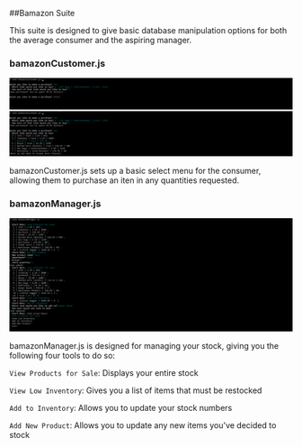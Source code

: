 ##Bamazon Suite 

This suite is designed to give basic database manipulation options for both the average consumer and the aspiring manager.

### bamazonCustomer.js
![](images/img3.png)
![Welcome to customer service made easy!](images/img2.png)

bamazonCustomer.js sets up a basic select menu for the consumer, allowing them to purchase an iten in any quantities requested.

### bamazonManager.js

![Welcome to store management made easy!](images/img1.png)

bamazonManager.js is designed for managing your stock, giving you the following four tools to do so:

`View Products for Sale`: Displays your entire stock

`View Low Inventory`: Gives you a list of items that must be restocked

`Add to Inventory`: Allows you to update your stock numbers

`Add New Product`: Allows you to update any new items you've decided to stock
